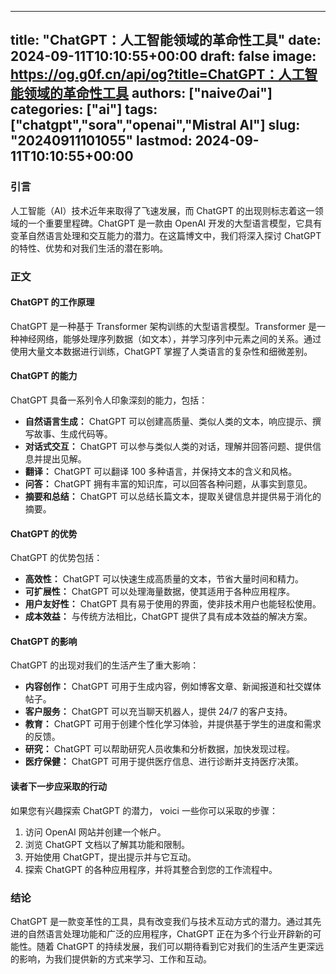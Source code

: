 
---
title: "ChatGPT：人工智能领域的革命性工具"
date: 2024-09-11T10:10:55+00:00
draft: false
image: https://og.g0f.cn/api/og?title=ChatGPT：人工智能领域的革命性工具
authors: ["naiveのai"]
categories: ["ai"]
tags: ["chatgpt","sora","openai","Mistral AI"]
slug: "20240911101055"
lastmod: 2024-09-11T10:10:55+00:00
---
### 引言

人工智能（AI）技术近年来取得了飞速发展，而 ChatGPT 的出现则标志着这一领域的一个重要里程碑。ChatGPT 是一款由 OpenAI 开发的大型语言模型，它具有变革自然语言处理和交互能力的潜力。在这篇博文中，我们将深入探讨 ChatGPT 的特性、优势和对我们生活的潜在影响。

### 正文

#### ChatGPT 的工作原理

ChatGPT 是一种基于 Transformer 架构训练的大型语言模型。Transformer 是一种神经网络，能够处理序列数据（如文本），并学习序列中元素之间的关系。通过使用大量文本数据进行训练，ChatGPT 掌握了人类语言的复杂性和细微差别。

#### ChatGPT 的能力

ChatGPT 具备一系列令人印象深刻的能力，包括：

- **自然语言生成：** ChatGPT 可以创建高质量、类似人类的文本，响应提示、撰写故事、生成代码等。
- **对话式交互：** ChatGPT 可以参与类似人类的对话，理解并回答问题、提供信息并提出见解。
- **翻译：** ChatGPT 可以翻译 100 多种语言，并保持文本的含义和风格。
- **问答：** ChatGPT 拥有丰富的知识库，可以回答各种问题，从事实到意见。
- **摘要和总结：** ChatGPT 可以总结长篇文本，提取关键信息并提供易于消化的摘要。

#### ChatGPT 的优势

ChatGPT 的优势包括：

- **高效性：** ChatGPT 可以快速生成高质量的文本，节省大量时间和精力。
- **可扩展性：** ChatGPT 可以处理海量数据，使其适用于各种应用程序。
- **用户友好性：** ChatGPT 具有易于使用的界面，使非技术用户也能轻松使用。
- **成本效益：** 与传统方法相比，ChatGPT 提供了具有成本效益的解决方案。

#### ChatGPT 的影响

ChatGPT 的出现对我们的生活产生了重大影响：

- **内容创作：** ChatGPT 可用于生成内容，例如博客文章、新闻报道和社交媒体帖子。
- **客户服务：** ChatGPT 可以充当聊天机器人，提供 24/7 的客户支持。
- **教育：** ChatGPT 可用于创建个性化学习体验，并提供基于学生的进度和需求的反馈。
- **研究：** ChatGPT 可以帮助研究人员收集和分析数据，加快发现过程。
- **医疗保健：** ChatGPT 可用于提供医疗信息、进行诊断并支持医疗决策。

#### 读者下一步应采取的行动

如果您有兴趣探索 ChatGPT 的潜力， voici 一些你可以采取的步骤：

1. 访问 OpenAI 网站并创建一个帐户。
2. 浏览 ChatGPT 文档以了解其功能和限制。
3. 开始使用 ChatGPT，提出提示并与它互动。
4. 探索 ChatGPT 的各种应用程序，并将其整合到您的工作流程中。

### 结论

ChatGPT 是一款变革性的工具，具有改变我们与技术互动方式的潜力。通过其先进的自然语言处理功能和广泛的应用程序，ChatGPT 正在为多个行业开辟新的可能性。随着 ChatGPT 的持续发展，我们可以期待看到它对我们的生活产生更深远的影响，为我们提供新的方式来学习、工作和互动。